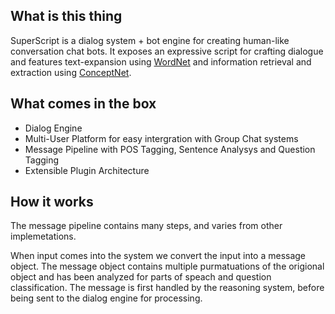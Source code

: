 ## What is this thing

SuperScript is a dialog system + bot engine for creating human-like conversation chat bots. It exposes an expressive script for crafting dialogue and features text-expansion using [WordNet] and information retrieval and extraction using [ConceptNet]. 

## What comes in the box
* Dialog Engine
* Multi-User Platform for easy intergration with Group Chat systems
* Message Pipeline with POS Tagging, Sentence Analysys and Question Tagging
* Extensible Plugin Architecture

## How it works

The message pipeline contains many steps, and varies from other implemetations.

When input comes into the system we convert the input into a message object. The message object contains multiple purmatuations of the origional object and has been analyzed for parts of speach and question classification. The message is first handled by the reasoning system, before being sent to the dialog engine for processing.

[ConceptNet]:http://conceptnet5.media.mit.edu/
[WordNet]:http://wordnet.princeton.edu/
